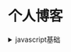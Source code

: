 # 个人博客
<details>
<summary>javascript基础</summary>

* [前端跨域](https://github.com/yangrenmu/blog/issues/1)
</details>
